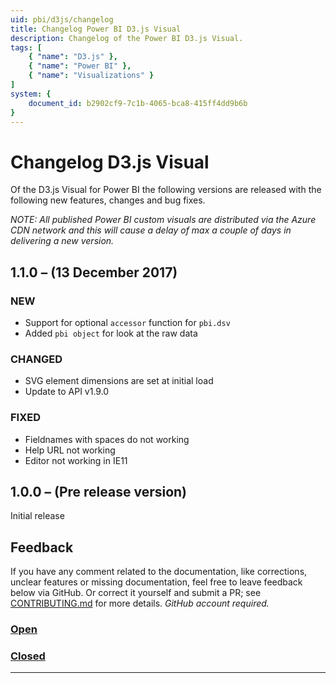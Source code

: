 ```yaml
---
uid: pbi/d3js/changelog
title: Changelog Power BI D3.js Visual
description: Changelog of the Power BI D3.js Visual.
tags: [
    { "name": "D3.js" }, 
    { "name": "Power BI" },
    { "name": "Visualizations" }
]
system: {
    document_id: b2902cf9-7c1b-4065-bca8-415ff4dd9b6b
}
---
```

# Changelog D3.js Visual

Of the D3.js Visual for Power BI the following versions are released with the following new features, changes and bug fixes.

*NOTE: All published Power BI custom visuals are distributed via the Azure CDN network and this will cause a delay of max a couple of days in delivering a new version.*

## 1.1.0 – (13 December 2017)

### NEW

- Support for optional `accessor` function for `pbi.dsv`
- Added `pbi object` for look at the raw data
 
### CHANGED

- SVG element dimensions are set at initial load
- Update to API v1.9.0

### FIXED

- Fieldnames with spaces do not working
- Help URL not working
- Editor not working in IE11

## 1.0.0 – (Pre release version)

Initial release

## Feedback

If you have any comment related to the documentation, like corrections, unclear features or missing documentation, feel free to leave feedback below via GitHub. Or correct it yourself and submit a PR; see [CONTRIBUTING.md](https://github.com/liprec/azurebi-docs/blob/master/.github/CONTRIBUTING.md) for more details.
*GitHub account required.*

### [**Open**](#tab/docs-open)

### [**Closed**](#tab/docs-closed)

***
